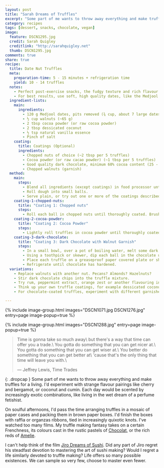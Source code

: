 ```yaml
---
layout: post
title: "Sarah Dreams of Truffles"
excerpt: "Some part of me wants to throw away everything and make truffles for a living. I'd experiment with strange flavour pairings like cherry and bergamot, or coconut and cumin."
category: recipes
tags: [dessert, snacks, chocolate, vegan]
image:
  feature: DSCN1295.jpg
  credit: Sarah Quigley
  creditlink: "http://sarahquigley.net"
  thumb: DSCN1295.jpg
comments: true
share: true
recipe:
  title: Date Nut Truffles
  meta:
    preparation-time: 5 - 15 minutes + refrigeration time
    yield: 10 - 14 truffles
  notes:
    - Perfect post-exercise snacks, the fudgy texture and rich flavour of these wholesome truffles will please dessert-lovers and healthy eaters alike.
    - For best results, use soft, high quality dates, like the Medjool variety. These truffles are best stored in the refrigerator, and are at their most chewy and delicious when served a little cold.
  ingredient-lists:
    main:
      ingredients:
        - 120 g Medjool dates, pits removed (¾ cup, about 7 large dates)
        - ½ cup walnuts (~65 g)
        - 2 tbsp cocoa powder (or raw cocoa powder)
        - 2 tbsp dessicated coconut
        - ½ tsp natural vanilla essence
        - Pinch of salt
    coating:
      title: Coatings (Optional)
      ingredients:
        - Chopped nuts of choice (~2 tbsp per 5 truffles)
        - Cocoa powder (or raw cacao powder) (~1 tbsp per 5 truffles)
        - Good quality dark chocolate, minimum 60% cocoa content (25 - 50 g per 5 truffles)
        - Chopped walnuts (garnish)
  method:
    main:
      steps:
        - Blend all ingredients (except coatings) in food processor until they form a ball of thick dough.
        - Roll dough into small balls.
        - Serve plain, or try out one or more of the coatings described below.
    coating-1-chopped-nuts:
      title: "Coating 1: Chopped nuts"
      steps:
        - Roll each ball in chopped nuts until thoroughly coated. Brush off any loose nuts. This is easiest when truffle balls are a little soft and warm.
    coating-2-cocoa-powder:
      title: "Coating 2: Cocoa Powder"
      steps:
        - Lightly roll truffles in cocoa powder until thoroughly coated. This works well with either warm or refrigerated truffle balls.
    coating-3-dark-chocolate:
      title: "Coating 3: Dark Chocolate with Walnut Garnish"
      steps:
        - In a small bowl, over a pot of boiling water, melt some dark chocolate.
        - Using a toothpick or skewer, dip each ball in the chocolate until it is thoroughly coated. (This is easiest with truffle balls that have been refrigerated). Use a spoon to coat any hard to reach areas.
        - Place each truffle on a greaseproof paper covered plate or sheet pan, and garnish with a piece of chopped walnut.
        - Refrigerate until chocolate has hardened.
  variations:
    - Replace walnuts with another nut. Pecans? Almonds? Hazelnuts?
    - Stir dark chocolate chips into the truffle mixture.
    - Try rum, peppermint extract, orange zest or another flavouring in place of vanilla essence.
    - Think up your own truffle coatings, for example dessicated coconut, white or milk chocolate.
    - For chocolate-coated truffles, experiment with different garnishes. Dried cherries are tempting.

---
```


{% include image-group.html images="DSCN1071.jpg DSCN1276.jpg" entry=page image-popup=true %}

{% include image-group.html images="DSCN1288.jpg" entry=page image-popup=true %}

> Time is gonna take so much away\\
> but there's a way that time can offer you a trade.\\
> You gotta do something that you can get nicer at.\\
> You gotta do something that you can get wiser at.\\
> You better do something that you can get better at\\
> 'cause that's the only thing that time will leave you with.\\
>
> — Jeffrey Lewis, Time Trades 

{: .dropcap }
Some part of me wants to throw away everything and make truffles for a living. I'd experiment with strange flavour pairings like cherry and bergamot, or coconut and cumin. Each day would be scented by increasingly exotic combinations, like living in the wet dream of a perfume fetishist. 

On soulful afternoons, I'd pass the time arranging truffles in a mosaic of paper cases and packing them in brown paper boxes. I'd finish the boxes with raffia or organzas ribbons, tied in increasingly quixotic knots. I've watched too many films. My truffle making fantasy takes on a certain Frenchness, its colours cast in the rustic pastels of [Chocolat](http://www.imdb.com/title/tt0241303/?ref_=fn_al_tt_1), or the rich reds of [Amelie](http://www.imdb.com/title/tt0211915/?ref_=fn_al_tt_1).

I can't help think of the film [Jiro Dreams of Sushi](http://www.imdb.com/title/tt1772925/?ref_=ttqt_qt_tt). Did any part of Jiro regret his steadfast devotion to mastering the art of sushi making? Would I regret a life similarly devoted to truffle making? Life offers so many possible existences. We can sample so very few, choose to master even fewer.
